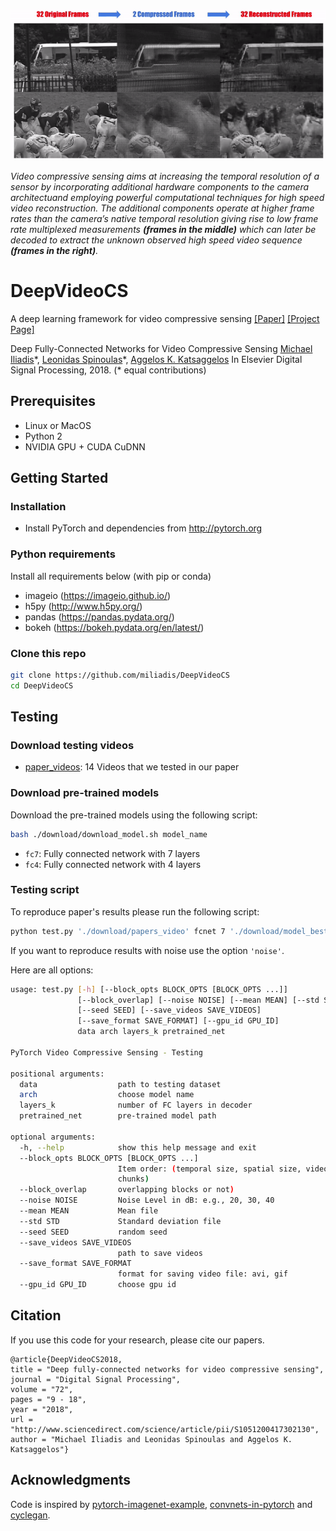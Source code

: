 <p align="center">
<img src='imgs/deep_video.gif' width="600" />
</p>

<i>Video compressive sensing aims at increasing the temporal resolution of a sensor by incorporating additional hardware components to the camera architectuand employing powerful computational techniques for high speed video reconstruction. The additional components operate at higher frame rates than the camera’s native temporal resolution giving rise to low frame rate multiplexed measurements <b>(frames in the middle)</b> which can later be decoded to extract the unknown observed high speed video sequence <b>(frames in the right)</b>.</i>


# DeepVideoCS
A deep learning framework for video compressive sensing [[Paper]](https://arxiv.org/pdf/1603.04930v2.pdf) [[Project Page]](http://users.eecs.northwestern.edu/~mif365/deep_cs_project.html)

Deep Fully-Connected Networks for Video Compressive Sensing
[Michael Iliadis](http://users.eecs.northwestern.edu/~mif365/)\*, [Leonidas Spinoulas](http://ivpl.eecs.northwestern.edu/users/LSpinoulas)\*, [Aggelos K. Katsaggelos](http://ivpl.eecs.northwestern.edu/users/akatsaggelos/)
In Elsevier Digital Signal Processing, 2018.  (* equal contributions)


## Prerequisites
- Linux or MacOS
- Python 2
- NVIDIA GPU + CUDA CuDNN


## Getting Started
### Installation
- Install PyTorch and dependencies from http://pytorch.org


### Python requirements

Install all requirements below (with pip or conda)

- imageio (https://imageio.github.io/)
- h5py (http://www.h5py.org/)
- pandas (https://pandas.pydata.org/)
- bokeh (https://bokeh.pydata.org/en/latest/)


### Clone this repo
```bash
git clone https://github.com/miliadis/DeepVideoCS
cd DeepVideoCS
```

## Testing

### Download testing videos

- [paper_videos](https://drive.google.com/file/d/1PGav_1Yju2lfXlXQsxnvkMPu_j_EWm0B/view?usp=sharing): 14 Videos that we tested in our paper 


### Download pre-trained models

Download the pre-trained models using the following script:

```bash
bash ./download/download_model.sh model_name
```
- `fc7`: Fully connected network with 7 layers
- `fc4`: Fully connected network with 4 layers


### Testing script

To reproduce paper's results please run the following script: 

```bash
python test.py './download/papers_video' fcnet 7 './download/model_best.pth.tar' --save_videos='./output_videos' --gpu_id 0
```

If you want to reproduce results with noise use the option `'noise'`.

Here are all options:

```bash
usage: test.py [-h] [--block_opts BLOCK_OPTS [BLOCK_OPTS ...]]
               [--block_overlap] [--noise NOISE] [--mean MEAN] [--std STD]
               [--seed SEED] [--save_videos SAVE_VIDEOS]
               [--save_format SAVE_FORMAT] [--gpu_id GPU_ID]
               data arch layers_k pretrained_net

PyTorch Video Compressive Sensing - Testing

positional arguments:
  data                  path to testing dataset
  arch                  choose model name
  layers_k              number of FC layers in decoder
  pretrained_net        pre-trained model path

optional arguments:
  -h, --help            show this help message and exit
  --block_opts BLOCK_OPTS [BLOCK_OPTS ...]
                        Item order: (temporal size, spatial size, video
                        chunks)
  --block_overlap       overlapping blocks or not)
  --noise NOISE         Noise Level in dB: e.g., 20, 30, 40
  --mean MEAN           Mean file
  --std STD             Standard deviation file
  --seed SEED           random seed
  --save_videos SAVE_VIDEOS
                        path to save videos
  --save_format SAVE_FORMAT
                        format for saving video file: avi, gif
  --gpu_id GPU_ID       choose gpu id

```

## Citation
If you use this code for your research, please cite our papers.
```
@article{DeepVideoCS2018,
title = "Deep fully-connected networks for video compressive sensing",
journal = "Digital Signal Processing",
volume = "72",
pages = "9 - 18",
year = "2018",
url = "http://www.sciencedirect.com/science/article/pii/S1051200417302130",
author = "Michael Iliadis and Leonidas Spinoulas and Aggelos K. Katsaggelos"}
```

## Acknowledgments
Code is inspired by [pytorch-imagenet-example](https://github.com/pytorch/examples/blob/master/imagenet/main.py), [convnets-in-pytorch](https://github.com/eladhoffer/convNet.pytorch) and [cyclegan](https://github.com/junyanz/pytorch-CycleGAN-and-pix2pix).
